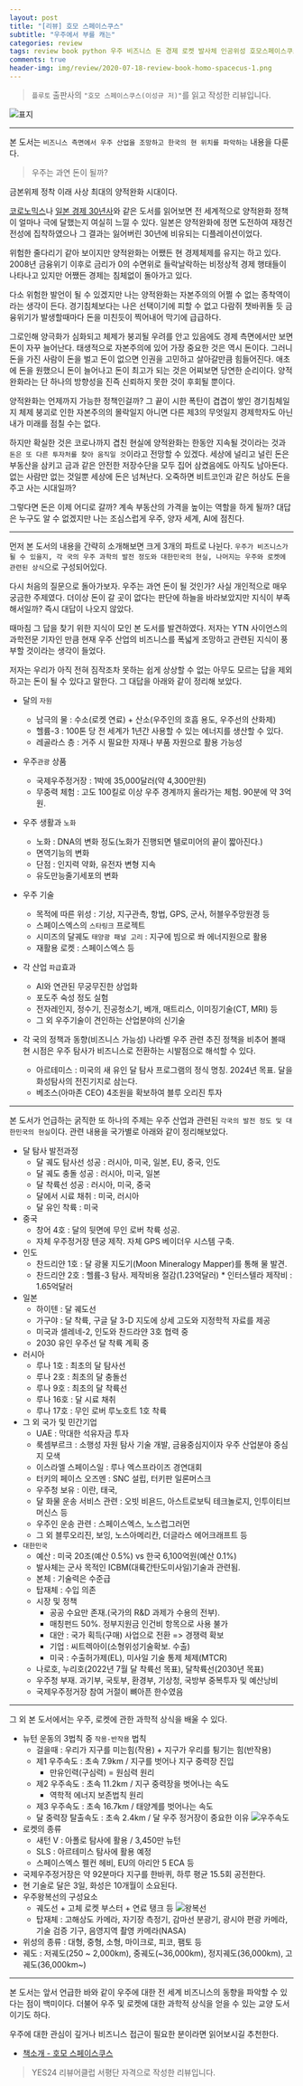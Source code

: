 ```yaml
---  
layout: post  
title: "[리뷰] 호모 스페이스쿠스"  
subtitle: "우주에서 부를 캐는"  
categories: review  
tags: review book python 우주 비즈니스 돈 경제 로켓 발사체 인공위성 호모스페이스쿠스 homo spacecus
comments: true  
header-img: img/review/2020-07-18-review-book-homo-spacecus-1.png
---  
```

  
> `플루토` 출판사의 `"호모 스페이스쿠스(이성규 저)"`를 읽고 작성한 리뷰입니다.  

![표지](https://telegeam.github.io/assets/img/review/2020-07-18-review-book-homo-spacecus-1.png)  

---
본 도서는 `비즈니스 측면에서 우주 산업을 조망하고 한국의 현 위치를 파악하는` 내용을 다룬다.

> 우주는 과연 돈이 될까?

금본위제 정착 이래 사상 최대의 양적완화 시대이다. 

[코로노믹스](https://telegeam.github.io/review/2020/07/04/review-book-coronomics/)나 [일본 경제 30년사](https://telegeam.github.io/review/2020/05/16/review-book-japan-economy-30years/)와 같은 도서를 읽어보면 전 세계적으로 양적완화 정책이 얼마나 극에 달했는지 여실히 느낄 수 있다. 일본은 양적완화에 정면 도전하여 재정건전성에 집착하였으나 그 결과는 잃어버린 30년에 비유되는 디플레이션이었다.

위험한 줄다리기 같아 보이지만 양적완화는 어쨌든 현 경제체제를 유지는 하고 있다. 2008년 금융위기 이후로 금리가 0의 수면위로 들락날락하는 비정상적 경제 행태들이 나타나고 있지만 어쨌든 경제는 침체없이 돌아가고 있다.

다소 위험한 발언이 될 수 있겠지만 나는 양적완화는 자본주의의 어쩔 수 없는 종착역이라는 생각이 든다. 경기침체보다는 나은 선택이기에 피할 수 없고 다람쥐 챗바퀴돌 듯 금융위기가 발생할때마다 돈을 미친듯이 찍어내어 막기에 급급하다. 

그로인해 양극화가 심화되고 체제가 붕괴될 우려를 안고 있음에도 경제 측면에서만 보면 돈이 자꾸 늘어난다. 태생적으로 자본주의에 있어 가장 중요한 것은 역시 돈이다. 그러니 돈을 가진 사람이 돈을 벌고 돈이 없으면 인권을 고민하고 살아갈만큼 힘들어진다. 애초에 돈을 원했으니 돈이 늘어나고 돈이 최고가 되는 것은 어찌보면 당연한 순리이다. 양적완화라는 단 하나의 방향성을 진즉 신뢰하지 못한 것이 후회될 뿐이다. 

양적완화는 언제까지 가능한 정책인걸까? 그 끝이 시한 폭탄이 겹겹이 쌓인 경기침체일지 체제 붕괴로 인한 자본주의의 몰락일지 아니면 다른 제3의 무엇일지 경제학자도 아닌 내가 미래를 점칠 수는 없다. 

하지만 확실한 것은 코로나까지 겹친 현실에 양적완화는 한동안 지속될 것이라는 것과 `돈은 또 다른 투자처를 찾아 움직일 것`이라고 전망할 수 있겠다. 세상에 널리고 널린 돈은 부동산을 삼키고 금과 같은 안전한 저장수단을 모두 집어 삼켰음에도 아직도 남아돈다. 없는 사람만 없는 것일뿐 세상에 돈은 넘쳐난다. 오죽하면 비트코인과 같은 허상도 돈을 주고 사는 시대일까?

그렇다면 돈은 이제 어디로 갈까? 계속 부동산의 가격을 높이는 역할을 하게 될까? 대답은 누구도 알 수 없겠지만 나는 조심스럽게 우주, 양자 세계, AI에 점친다.

---
먼저 본 도서의 내용을 간략히 소개해보면 크게 3개의 파트로 나뉜다. `우주가 비즈니스가 될 수 있을지, 각 국의 우주 과학의 발전 정도와 대한민국의 현실, 나머지는 우주와 로켓에 관련된 상식`으로 구성되어있다.

다시 처음의 질문으로 돌아가보자. 우주는 과연 돈이 될 것인가? 사실 개인적으로 매우 궁금한 주제였다. 더이상 돈이 갈 곳이 없다는 판단에 하늘을 바라보았지만 지식이 부족해서일까? 즉시 대답이 나오지 않았다.

때마침 그 답을 찾기 위한 지식이 모인 본 도서를 발견하였다. 저자는 YTN 사이언스의 과학전문 기자인 만큼 현재 우주 산업의 비즈니스를 폭넓게 조망하고 관련된 지식이 풍부할 것이라는 생각이 들었다. 

저자는 우리가 아직 전혀 짐작조차 못하는 쉽게 상상할 수 없는 아무도 모르는 답을 제외하고는 돈이 될 수 있다고 말한다. 그 대답을 아래와 같이 정리해 보았다.

* 달의 `자원`
  - 남극의 물 : 수소(로켓 연료) + 산소(우주인의 호흡 용도, 우주선의 산화제)
  - 헬륨-3 : 100톤 당 전 세계가 1년간 사용할 수 있는 에너지를 생산할 수 있다.
  - 레골라스 층 : 거주 시 필요한 자재나 부품 자원으로 활용 가능성

* 우주`관광` 상품
  - 국제우주정거장 : 1박에 35,000달러(약 4,300만원)
  - 무중력 체험 : 고도 100킬로 이상 우주 경계까지 올라가는 체험. 90분에 약 3억원.

* 우주 생활과 `노화`
  - 노화 : DNA의 변화 정도(노화가 진행되면 텔로미어의 끝이 짧아진다.)
  - 면역기능의 변화
  - 단점 : 인지력 약화, 유전자 변형 지속 
  - 유도만능줄기세포의 변화 

* 우주 기술
  - 목적에 따른 위성 : 기상, 지구관측, 항법, GPS, 군사, 허블우주망원경 등
  - 스페이스엑스의 `스타링크` 프로젝트
  - 시미즈의 달궤도 `태양광 패널 고리` : 지구에 빔으로 쏴 에너지원으로 활용
  - 재활용 로켓 : 스페이스엑스 등

* 각 산업 `파급`효과 
  - AI와 연관된 무궁무진한 상업화
  - 포도주 숙성 정도 실험
  - 전자레인지, 정수기, 진공청소기, 베개, 매트리스, 이미징기술(CT, MRI) 등
  - 그 외 우주기술이 견인하는 산업분야의 신기술

* 각 국의 정책과 동향(비즈니스 가능성)
  나라별 우주 관련 추진 정책을 비추어 볼때 현 시점은 우주 탐사가 비즈니스로 전환하는 시발점으로 해석할 수 있다.
  - 아르테미스 : 미국의 새 유인 달 탐사 프로그램의 정식 명칭. 2024년 목표. 달을 화성탐사의 전진기지로 삼는다. 
  - 베조스(아마존 CEO) 4조원을 확보하여 블루 오리진 투자

---

본 도서가 언급하는 굵직한 또 하나의 주제는 우주 산업과 관련된 `각국의 발전 정도 및 대한민국의 현실`이다. 관련 내용을 국가별로 아래와 같이 정리해보았다.

* 달 탐사 발전과정
  - 달 궤도 탐사선 성공 : 러시아, 미국, 일본, EU, 중국, 인도
  - 달 궤도 충돌 성공 : 러시아, 미국, 일본
  - 달 착륙선 성공 : 러시아, 미국, 중국 
  - 달에서 시료 채취 : 미국, 러시아
  - 달 유인 착륙 : 미국
* 중국
  - 창어 4호 : 달의 뒷면에 무인 로버 착륙 성공. 
  - 자체 우주정거장 텐궁 제작. 자체 GPS 베이더우 시스템 구축. 
* 인도
  - 찬드리얀 1호 : 달 광물 지도기(Moon Mineralogy Mapper)를 통해 물 발견. 
  - 찬드리얀 2호 : 헬륨-3 탐사. 제작비용 절감(1.23억달러) * 인터스텔라 제작비 : 1.65억달러
* 일본
  - 하이텐 : 달 궤도선
  - 가구야 : 달 착륙, 구글 달 3-D 지도에 상세 고도와 지정학적 자료를 제공
  - 미국과 셀레네-2, 인도와 찬드라얀 3호 협력 중
  - 2030 유인 우주선 달 착륙 계획 중
* 러시아  
  - 루나 1호 : 최초의 달 탐사선
  - 루나 2호 : 최초의 달 충돌선
  - 루나 9호 : 최초의 달 착륙선
  - 루나 16호 : 달 시료 채취
  - 루나 17호 : 무인 로버 루노호트 1호 착륙
* 그 외 국가 및 민간기업
  - UAE : 막대한 석유자금 투자
  - 룩셈부르크 : 소행성 자원 탐사 기술 개발, 금융중심지이자 우주 산업분야 중심지 모색
  - 이스라엘 스페이스일 : 루나 엑스프라이즈 경연대회
  - 터키의 페이스 오즈멘 : SNC 설립, 터키판 일론머스크
  - 우주청 보유 : 이란, 태국, 
  - 달 화물 운송 서비스 관련 : 오빗 비욘드, 아스트로보틱 테크놀로지, 인투이티브 머신스 등
  - 우주인 운송 관련 : 스페이스엑스, 노스럽그러먼
  - 그 외 블루오리진, 보잉, 노스아메리칸, 더글라스 에어크래프트 등
* `대한민국`  
  - 예산 : 미국 20조(예산 0.5%) vs 한국 6,100억원(예산 0.1%)
  - 발사체는 군사 목적인 ICBM(대륙간탄도미사일)기술과 관련됨.
  - 본체 : 기술력은 수준급
  - 탑재체 : 수입 의존
  - 시장 및 정책
    + 공공 수요만 존재.(국가의 R&D 과제가 수용의 전부). 
    + 매칭펀드 50%. 정부지원금 인건비 항목으로 사용 불가
    + 대안 : 국가 획득(구매) 사업으로 전환 => 경쟁력 확보
    + 기업 : 씨트렉아이(소형위성기술확보. 수출)
    + 미국 : 수출허가제(EL), 미사일 기술 통제 체제(MTCR)
  - 나로호, 누리호(2022년 7월 달 착륙선 목표), 달착륙선(2030년 목표)
  - 우주청 부재. 과기부, 국토부, 환경부, 기상청, 국방부 중복투자 및 예산낭비
  - 국제우주정거장 참여 거절이 뼈아픈 한수였음

---
그 외 본 도서에서는 우주, 로켓에 관한 과학적 상식을 배울 수 있다.

* 뉴턴 운동의 3법칙 중 `작용-반작용` 법칙
  - 걸을때 : 우리가 지구를 미는힘(작용) + 지구가 우리를 튕기는 힘(반작용)
  - 제1 우주속도 : 초속 7.9km / 지구를 벗어나 지구 중력장 진입
    + 만유인력(구심력) = 원심력 원리
  - 제2 우주속도 : 초속 11.2km / 지구 중력장을 벗어나는 속도
    + 역학적 에너지 보존법칙 원리
  - 제3 우주속도 : 초속 16.7km / 태양계를 벗어나는 속도
  - 달 중력장 탈출속도 : 초속 2.4km / 달 우주 정거장이 중요한 이유 
  ![우주속도](https://telegeam.github.io/assets/img/review/2020-07-18-review-book-homo-spacecus-3.png)  
* 로켓의 종류 
  - 새턴 V : 아폴로 탐사에 활용 / 3,450만 뉴턴
  - SLS : 아르테미스 탐사에 활용 예정 
  - 스페이스엑스 펠컨 헤비, EU의 아리안 5 ECA 등
* 국제우주정거장은 약 92분마다 지구를 한바퀴, 하루 평균 15.5회 공전한다.
* 현 기술로 달은 3일, 화성은 10개월이 소요된다.
* 우주왕복선의 구성요소
  - 궤도선 + 고체 로켓 부스터 + 연료 탱크 등
  ![왕복선](https://telegeam.github.io/assets/img/review/2020-07-18-review-book-homo-spacecus-2.png)  
  - 탑재체 : 고해상도 카메라, 자기장 측정기, 감마선 분광기, 광시야 편광 카메라, 기술 검증 기구, 음영지역 촬영 카메라(NASA)
* 위성의 종류 : 대형, 중형, 소형, 마이크로, 피코, 팸토 등
* 궤도 : 저궤도(250 ~ 2,000km), 중궤도(~36,000km), 정지궤도(36,000km), 고궤도(36,000km~)

---

본 도서는 앞서 언급한 바와 같이 우주에 대한 전 세계 비즈니스의 동향을 파악할 수 있다는 점이 백미이다. 더불어 우주 및 로켓에 대한 과학적 상식을 얻을 수 있는 교양 도서이기도 하다.

우주에 대한 관심이 깊거나 비즈니스 접근이 필요한 분이라면 읽어보시길 추천한다.

* [책소개 - 호모 스페이스쿠스](http://www.yes24.com/Product/goods/90619130)

> YES24 리뷰어클럽 서평단 자격으로 작성한 리뷰입니다.

